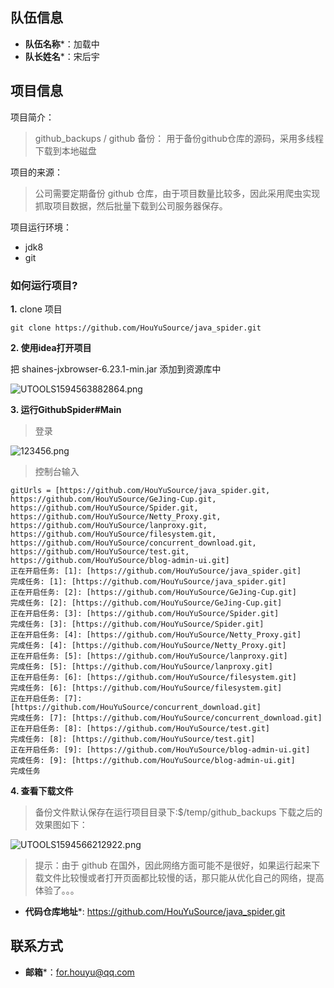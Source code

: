 ## 队伍信息

* **队伍名称***：加载中
* **队长姓名***：宋后宇


## 项目信息

项目简介：
> github_backups / github 备份： 用于备份github仓库的源码，采用多线程下载到本地磁盘

项目的来源：
> 公司需要定期备份 github 仓库，由于项目数量比较多，因此采用爬虫实现抓取项目数据，然后批量下载到公司服务器保存。

项目运行环境：
* jdk8
* git

### 如何运行项目?

**1.** clone 项目 

```
git clone https://github.com/HouYuSource/java_spider.git
```

**2. 使用idea打开项目**

把 shaines-jxbrowser-6.23.1-min.jar 添加到资源库中

![UTOOLS1594563882864.png](https://imgconvert.csdnimg.cn/aHR0cHM6Ly91c2VyLWdvbGQtY2RuLnhpdHUuaW8vMjAyMC83LzEyLzE3MzQzNjlmMTEwODg4MWQ?x-oss-process=image/format,png)

**3. 运行GithubSpider#Main**

> 登录

![123456.png](https://imgconvert.csdnimg.cn/aHR0cHM6Ly91c2VyLWdvbGQtY2RuLnhpdHUuaW8vMjAyMC83LzEyLzE3MzQzOTcwNTBlYTEyNjU?x-oss-process=image/format,png)

> 控制台输入

```
gitUrls = [https://github.com/HouYuSource/java_spider.git, https://github.com/HouYuSource/GeJing-Cup.git, https://github.com/HouYuSource/Spider.git, https://github.com/HouYuSource/Netty_Proxy.git, https://github.com/HouYuSource/lanproxy.git, https://github.com/HouYuSource/filesystem.git, https://github.com/HouYuSource/concurrent_download.git, https://github.com/HouYuSource/test.git, https://github.com/HouYuSource/blog-admin-ui.git]
正在开启任务: [1]: [https://github.com/HouYuSource/java_spider.git]
完成任务: [1]: [https://github.com/HouYuSource/java_spider.git]
正在开启任务: [2]: [https://github.com/HouYuSource/GeJing-Cup.git]
完成任务: [2]: [https://github.com/HouYuSource/GeJing-Cup.git]
正在开启任务: [3]: [https://github.com/HouYuSource/Spider.git]
完成任务: [3]: [https://github.com/HouYuSource/Spider.git]
正在开启任务: [4]: [https://github.com/HouYuSource/Netty_Proxy.git]
完成任务: [4]: [https://github.com/HouYuSource/Netty_Proxy.git]
正在开启任务: [5]: [https://github.com/HouYuSource/lanproxy.git]
完成任务: [5]: [https://github.com/HouYuSource/lanproxy.git]
正在开启任务: [6]: [https://github.com/HouYuSource/filesystem.git]
完成任务: [6]: [https://github.com/HouYuSource/filesystem.git]
正在开启任务: [7]: [https://github.com/HouYuSource/concurrent_download.git]
完成任务: [7]: [https://github.com/HouYuSource/concurrent_download.git]
正在开启任务: [8]: [https://github.com/HouYuSource/test.git]
完成任务: [8]: [https://github.com/HouYuSource/test.git]
正在开启任务: [9]: [https://github.com/HouYuSource/blog-admin-ui.git]
完成任务: [9]: [https://github.com/HouYuSource/blog-admin-ui.git]
完成任务
```

**4. 查看下载文件**

> 备份文件默认保存在运行项目目录下:$/temp/github_backups
> 下载之后的效果图如下：

![UTOOLS1594566212922.png](https://imgconvert.csdnimg.cn/aHR0cHM6Ly91c2VyLWdvbGQtY2RuLnhpdHUuaW8vMjAyMC83LzEyLzE3MzQzOGQ3ZTNhODNlMzc?x-oss-process=image/format,png)
> 提示：由于 github 在国外，因此网络方面可能不是很好，如果运行起来下载文件比较慢或者打开页面都比较慢的话，那只能从优化自己的网络，提高体验了。。。

* **代码仓库地址***: https://github.com/HouYuSource/java_spider.git

## 联系方式


* **邮箱***：for.houyu@qq.com


